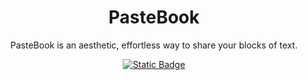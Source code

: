 <div align="center">
  <h1>PasteBook</h1>
  <p>PasteBook is an aesthetic, effortless way to share your blocks of text.
  
  [![Static Badge](https://img.shields.io/badge/Website-brightgreen?style=for-the-badge)](https://pastebook.dev)
  
</div>

